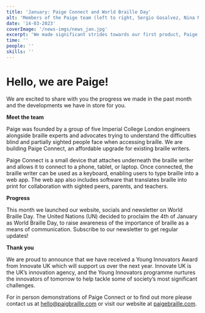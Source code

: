 ```yaml
---
title: 'January: Paige Connect and World Braille Day'
alt: 'Members of the Paige team (left to right, Sergio Gosalvez, Nina Moutonnet, Gregory Hargraves) standing outside City Hall, London, Newham. In the background is the London cable car and Royal Docks waterfront.'
date: '14-03-2023'
coverImage: '/news-imgs/news_jan.jpg'
excerpt: 'We made significant strides towards our first product, Paige Connect, an affordable upgrade for existing braille writers. Subscribe to our newsletter to learn more!'
time: ''
people: ''
skills: ''
---
```

# Hello, we are Paige!

We are excited to share with you the progress we made in the past month and the developments we have in store for you.

**Meet the team**

Paige was founded by a group of five Imperial College London engineers alongside braille experts and advocates trying to understand the difficulties blind and partially sighted people face when accessing braille. We are building Paige Connect, an affordable upgrade for existing braille writers.

Paige Connect is a small device that attaches underneath the braille writer and allows it to connect to a phone, tablet, or laptop. Once connected, the braille writer can be used as a keyboard, enabling users to type braille into a web app. The web app also includes software that translates braille into print for collaboration with sighted peers, parents, and teachers.

**Progress**

This month we launched our website, socials and newsletter on World Braille Day. The United Nations (UN) decided to proclaim the 4th of January as World Braille Day, to raise awareness of the importance of braille as a means of communication. Subscribe to our newsletter to get regular updates!

**Thank you**

We are proud to announce that we have received a Young Innovators Award from Innovate UK which will support us over the next year. Innovate UK is the UK’s innovation agency, and the Young Innovators programme nurtures the innovators of tomorrow to help tackle some of society’s most significant challenges.

For in person demonstrations of Paige Connect or to find out more please contact us at <hello@paigbraille.com> or visit our website at [paigebraille.com](https://paigebraille.com/).

